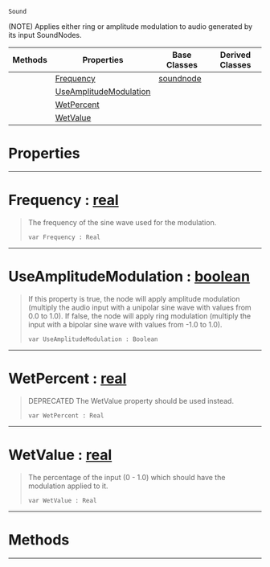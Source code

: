  `Sound`

(NOTE) Applies either ring or amplitude modulation to audio generated by its input SoundNodes.

|Methods|Properties|Base Classes|Derived Classes|
|---|---|---|---|
| |[ Frequency](https://plasmaengine.github.io/PlasmaDocs/Plasma1/C++/code_reference/class_reference/modulationnode.md#frequency-plasma-engine-do)|[soundnode](https://plasmaengine.github.io/PlasmaDocs/Plasma1/C++/code_reference/class_reference/soundnode.md)| |
| |[ UseAmplitudeModulation](https://plasmaengine.github.io/PlasmaDocs/Plasma1/C++/code_reference/class_reference/modulationnode.md#useamplitudemodulation-z)| | |
| |[ WetPercent](https://plasmaengine.github.io/PlasmaDocs/Plasma1/C++/code_reference/class_reference/modulationnode.md#wetpercent-plasma-engine-d)| | |
| |[ WetValue](https://plasmaengine.github.io/PlasmaDocs/Plasma1/C++/code_reference/class_reference/modulationnode.md#wetvalue-plasma-engine-doc)| | |


 #  Properties


---  
 #  Frequency : [real](https://plasmaengine.github.io/PlasmaDocs/Plasma1/C++/code_reference/lightning_base_types/real.md)

> The frequency of the sine wave used for the modulation.
> ``` lang=cpp, name=Lightning
> var Frequency : Real


---  
 #  UseAmplitudeModulation : [boolean](https://plasmaengine.github.io/PlasmaDocs/Plasma1/C++/code_reference/lightning_base_types/boolean.md)

> If this property is true, the node will apply amplitude modulation (multiply the audio input with a unipolar sine wave with values from 0.0 to 1.0). If false, the node will apply ring modulation (multiply the input with a bipolar sine wave with values from -1.0 to 1.0).
> ``` lang=cpp, name=Lightning
> var UseAmplitudeModulation : Boolean


---  
 #  WetPercent : [real](https://plasmaengine.github.io/PlasmaDocs/Plasma1/C++/code_reference/lightning_base_types/real.md)

> DEPRECATED The WetValue property should be used instead.
> ``` lang=cpp, name=Lightning
> var WetPercent : Real


---  
 #  WetValue : [real](https://plasmaengine.github.io/PlasmaDocs/Plasma1/C++/code_reference/lightning_base_types/real.md)

> The percentage of the input (0 - 1.0) which should have the modulation applied to it.
> ``` lang=cpp, name=Lightning
> var WetValue : Real


---  
 #  Methods


---  
 

 